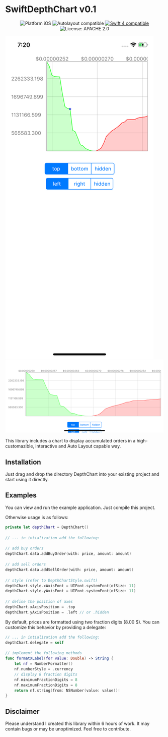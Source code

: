 # SwiftDepthChart v0.1

<p align="center">
<img src="https://img.shields.io/badge/platform-iOS-blue.svg?style=flat" alt="Platform iOS" />
<img src="https://img.shields.io/badge/Autolayout-compatible-green.svg?style=flat" alt="Autolayout compatible" />
<a href="https://developer.apple.com/swift"><img src="https://img.shields.io/badge/swift4-compatible-4BC51D.svg?style=flat" alt="Swift 4 compatible" /></a>
<img src="http://img.shields.io/badge/license-APACHE%202.0-blue.svg?style=flat" alt="License: APACHE 2.0" />
</p>

![Screenshot 1](./Screenshots/screen01.png)
![Screenshot 2](./Screenshots/screen02.png)

This library includes a chart to display accumulated orders in a high-customazible, interactive and Auto Layout capable way.

## Installation
Just drag and drop the directory DepthChart into your existing project and start using it directly.

## Examples
You can view and run the example application. Just compile this project.

Otherwise usage is as follows: 
```Swift
private let depthChart = DepthChart()

// ... in intialization add the following:

// add buy orders
depthChart.data.addBuyOrder(with: price, amount: amount)

// add sell orders
depthChart.data.addSellOrder(with: price, amount: amount)

// style (refer to DepthChartStyle.swift)
depthChart.style.xAxisFont = UIFont.systemFont(ofSize: 11)
depthChart.style.yAxisFont = UIFont.systemFont(ofSize: 11)

// define the position of axes
depthChart.xAxisPosition = .top
depthChart.yAxisPosition = .left // or .hidden
```

By default, prices are formatted using two fraction digits (8.00 $). You can customize this behavior by providing a delegate:

```Swift
// ... in intialization add the following:
depthChart.delegate = self

// implement the following methods
func formatXLabel(for value: Double) -> String {
    let nf = NumberFormatter()
    nf.numberStyle = .currency
    // display 8 fraction digits
    nf.minimumFractionDigits = 8
    nf.maximumFractionDigits = 8
    return nf.string(from: NSNumber(value: value))!
}

```

## Disclaimer
Please understand I created this library within 6 hours of work. It may contain bugs or may be unoptimized.
Feel free to contribute.
